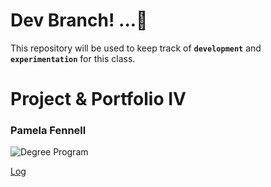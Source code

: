 
# Dev Branch! ...🚀 

This repository will be used to keep track of **`development`** and **`experimentation`** for this class. 
<br>

# Project & Portfolio IV
### Pamela Fennell 


![Degree Program](https://img.shields.io/badge/degree-web%20development-blue.svg)

[Log](./docs/log.md)

<br>
